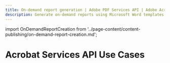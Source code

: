 ```yaml
---
title: On-demand report generation | Adobe PDF Services API | Adobe Acrobat Services
description: Generate on-demand reports using Microsoft Word templates with your dynamic data. Our PDF Services API helps you create, convert, OCR PDFs and more. Free 6-month trial. Learn more today.
---
```


import OnDemandReportCreation from '../page-content/content-publishing/on-demand-report-creation.md';

<Hero slots="heading" variant="fullwidth" theme="dark"  customLayout className="herobgImage Hero-Banner"/>

# Acrobat Services API Use Cases

<MenuWrapperComponent  menuItem= 'subMenuPages'  slots="content"  repeat="1" theme="lightest" className="On-Demand-Report-Creation"/>

<OnDemandReportCreation />
